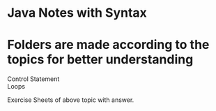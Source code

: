 # Java Notes with Syntax 
# Folders are made according to the topics for better understanding

Control Statement  
Loops

Exercise Sheets of above topic with answer.

